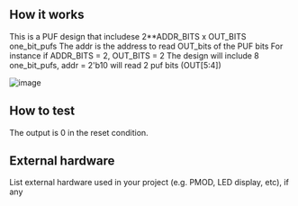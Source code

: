 <!---

This file is used to generate your project datasheet. Please fill in the information below and delete any unused
sections.

You can also include images in this folder and reference them in the markdown. Each image must be less than
512 kb in size, and the combined size of all images must be less than 1 MB.
-->

## How it works
 This is a PUF design that includese 2**ADDR_BITS x OUT_BITS one_bit_pufs
 The addr is the address to read OUT_bits of the PUF bits
 For instance if ADDR_BITS = 2, OUT_BITS = 2
 The design will include 8 one_bit_pufs, 
 addr = 2'b10 will read 2 puf bits (OUT[5:4])

![image](https://github.com/user-attachments/assets/9d6a2bda-9b6e-4557-9e3f-47c720b87022)

## How to test

The output is 0 in the reset condition.

## External hardware

List external hardware used in your project (e.g. PMOD, LED display, etc), if any
